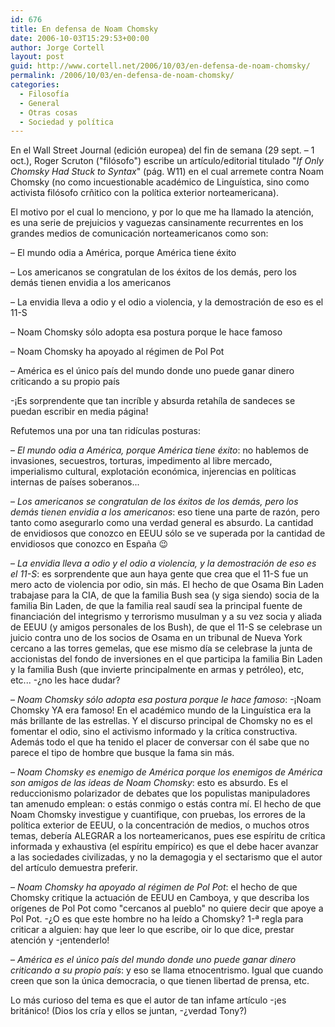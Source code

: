 ```yaml
---
id: 676
title: En defensa de Noam Chomsky
date: 2006-10-03T15:29:53+00:00
author: Jorge Cortell
layout: post
guid: http://www.cortell.net/2006/10/03/en-defensa-de-noam-chomsky/
permalink: /2006/10/03/en-defensa-de-noam-chomsky/
categories:
  - Filosofí­a
  - General
  - Otras cosas
  - Sociedad y polí­tica
---
```

En el Wall Street Journal (edición europea) del fin de semana (29 sept. – 1 oct.), Roger Scruton ("filósofo") escribe un artí­culo/editorial titulado "_If Only Chomsky Had Stuck to Syntax_" (pág. W11) en el cual arremete contra Noam Chomsky (no como incuestionable académico de Linguí­stica, sino como activista filósofo crñitico con la polí­tica exterior norteamericana).

El motivo por el cual lo menciono, y por lo que me ha llamado la atención, es una serie de prejuicios y vaguezas cansinamente recurrentes en los grandes medios de comunicación norteamericanos como son:

– El mundo odia a América, porque América tiene éxito

– Los americanos se congratulan de los éxitos de los demás, pero los demás tienen envidia a los americanos

– La envidia lleva a odio y el odio a violencia, y la demostración de eso es el 11-S

– Noam Chomsky sólo adopta esa postura porque le hace famoso

– Noam Chomsky ha apoyado al régimen de Pol Pot

– América es el único paí­s del mundo donde uno puede ganar dinero criticando a su propio paí­s

-¡Es sorprendente que tan incrí­ble y absurda retahí­la de sandeces se puedan escribir en media página!
  
Refutemos una por una tan ridí­culas posturas:

– _El mundo odia a América, porque América tiene éxito_: no hablemos de invasiones, secuestros, torturas, impedimento al libre mercado, imperialismo cultural, explotación económica, injerencias en polí­ticas internas de paí­ses soberanos...

– _Los americanos se congratulan de los éxitos de los demás, pero los demás tienen envidia a los americanos_: eso tiene una parte de razón, pero tanto como asegurarlo como una verdad general es absurdo. La cantidad de envidiosos que conozco en EEUU sólo se ve superada por la cantidad de envidiosos que conozco en España 😉

– _La envidia lleva a odio y el odio a violencia, y la demostración de eso es el 11-S_: es sorprendente que aun haya gente que crea que el 11-S fue un mero acto de violencia por odio, sin más. El hecho de que Osama Bin Laden trabajase para la CIA, de que la familia Bush sea (y siga siendo) socia de la familia Bin Laden, de que la familia real saudí­ sea la principal fuente de financiación del integrismo y terrorismo musulman y a su vez socia y aliada de EEUU (y amigos personales de los Bush), de que el 11-S se celebrase un juicio contra uno de los socios de Osama en un tribunal de Nueva York cercano a las torres gemelas, que ese mismo dí­a se celebrase la junta de accionistas del fondo de inversiones en el que participa la familia Bin Laden y la familia Bush (que invierte principalmente en armas y petróleo), etc, etc... -¿no les hace dudar?

– _Noam Chomsky sólo adopta esa postura porque le hace famoso_: -¡Noam Chomsky YA era famoso! En el académico mundo de la Linguí­stica era la más brillante de las estrellas. Y el discurso principal de Chomsky no es el fomentar el odio, sino el activismo informado y la crí­tica constructiva. Además todo el que ha tenido el placer de conversar con él sabe que no parece el tipo de hombre que busque la fama sin más.

– _Noam Chomsky es enemigo de América porque los enemigos de América son amigos de las ideas de Noam Chomsky_: esto es absurdo. Es el reduccionismo polarizador de debates que los populistas manipuladores tan amenudo emplean: o estás conmigo o estás contra mí­. El hecho de que Noam Chomsky investigue y cuantifique, con pruebas, los errores de la polí­tica exterior de EEUU, o la concentración de medios, o muchos otros temas, deberí­a ALEGRAR a los norteamericanos, pues ese espí­ritu de crí­tica informada y exhaustiva (el espí­ritu empí­rico) es que el debe hacer avanzar a las sociedades civilizadas, y no la demagogia y el sectarismo que el autor del artí­culo demuestra preferir.

– _Noam Chomsky ha apoyado al régimen de Pol Pot_: el hecho de que Chomsky critique la actuación de EEUU en Camboya, y que describa los orí­genes de Pol Pot como "cercanos al pueblo" no quiere decir que apoye a Pol Pot. -¿O es que este hombre no ha leí­do a Chomsky? 1-ª regla para criticar a alguien: hay que leer lo que escribe, oir lo que dice, prestar atención y -¡entenderlo!

– _América es el único paí­s del mundo donde uno puede ganar dinero criticando a su propio paí­s_: y eso se llama etnocentrismo. Igual que cuando creen que son la única democracia, o que tienen libertad de prensa, etc.

Lo más curioso del tema es que el autor de tan infame artí­culo -¡es británico! (Dios los crí­a y ellos se juntan, -¿verdad Tony?)